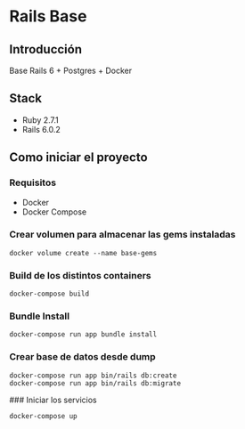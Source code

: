 # Rails Base

## Introducción

Base Rails 6 + Postgres + Docker

## Stack

* Ruby 2.7.1
* Rails 6.0.2

## Como iniciar el proyecto

### Requisitos

* Docker
* Docker Compose

### Crear volumen para almacenar las gems instaladas

```
docker volume create --name base-gems
```

### Build de los distintos containers

```
docker-compose build
```

### Bundle Install

```
docker-compose run app bundle install
```

### Crear base de datos desde dump
```
docker-compose run app bin/rails db:create
docker-compose run app bin/rails db:migrate
```

### Iniciar los servicios

```
docker-compose up
```